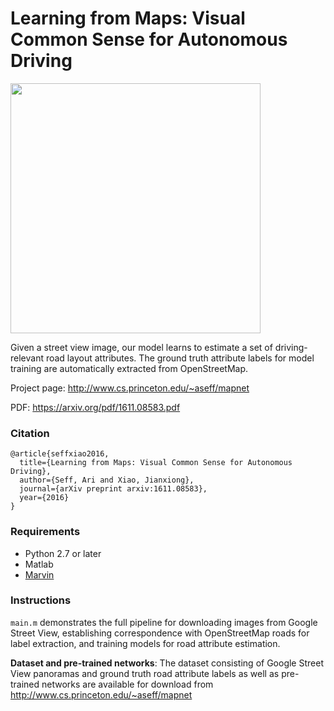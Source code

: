 # Learning from Maps: Visual Common Sense for Autonomous Driving

<img src="http://www.cs.princeton.edu/~aseff/mapnet/img/teaser.jpg" width="400">

Given a street view image, our model learns to estimate a set of driving-relevant road layout attributes.
The ground truth attribute labels for model training are automatically extracted from OpenStreetMap.

Project page: http://www.cs.princeton.edu/~aseff/mapnet

PDF: https://arxiv.org/pdf/1611.08583.pdf

### Citation 
```
@article{seffxiao2016,
  title={Learning from Maps: Visual Common Sense for Autonomous Driving},
  author={Seff, Ari and Xiao, Jianxiong},
  journal={arXiv preprint arxiv:1611.08583},
  year={2016}
}
```

### Requirements
- Python 2.7 or later
- Matlab
- [Marvin](https://github.com/PrincetonVision/marvin)

### Instructions
`main.m` demonstrates the full pipeline for downloading images from Google Street View, establishing correspondence with OpenStreetMap roads for label extraction, and training models for road attribute estimation.

**Dataset and pre-trained networks**: The dataset consisting of Google Street View panoramas and ground truth road attribute labels as well as pre-trained networks are available for download from http://www.cs.princeton.edu/~aseff/mapnet
